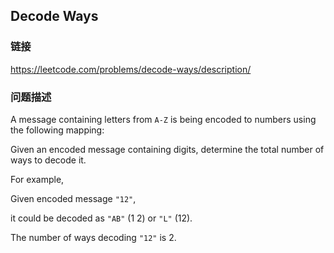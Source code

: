 ## Decode Ways  
### 链接  
https://leetcode.com/problems/decode-ways/description/  
### 问题描述

A message containing letters from `A-Z` is being encoded to numbers using the following mapping:



Given an encoded message containing digits, determine the total number of ways to decode it.



For example,<br />
Given encoded message `"12"`,
it could be decoded as `"AB"` (1 2) or `"L"` (12).



The number of ways decoding `"12"` is 2.

